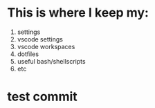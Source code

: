 # This is where I keep my:
1. settings
1. vscode settings
1. vscode workspaces
1. dotfiles
1. useful bash/shellscripts
1. etc


# test commit